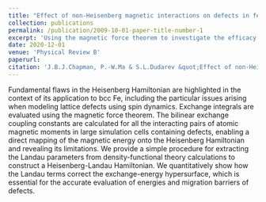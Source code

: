 ```yaml
---
title: "Effect of non-Heisenberg magnetic interactions on defects in ferromagnetic iron"
collection: publications
permalink: /publication/2009-10-01-paper-title-number-1
excerpt: 'Using the magnetic force theorem to investigate the efficacy of Magnetic Hamiltonians'
date: 2020-12-01
venue: 'Physical Review B'
paperurl: 
citation: 'J.B.J.Chapman, P.-W.Ma & S.L.Dudarev &quot;Effect of non-Heisenberg magnetic interactions on defects in ferromagnetic iron&quot; <i>Physical Review B</i>. 102, 224106 (2020).'
---
```


Fundamental flaws in the Heisenberg Hamiltonian are highlighted in the context of its application to bcc Fe, including the particular issues arising when modeling lattice defects using spin dynamics. Exchange integrals are evaluated using the magnetic force theorem. The bilinear exchange coupling constants are calculated for all the interacting pairs of atomic magnetic moments in large simulation cells containing defects, enabling a direct mapping of the magnetic energy onto the Heisenberg Hamiltonian and revealing its limitations. We provide a simple procedure for extracting the Landau parameters from density-functional theory calculations to construct a Heisenberg-Landau Hamiltonian. We quantitatively show how the Landau terms correct the exchange-energy hypersurface, which is essential for the accurate evaluation of energies and migration barriers of defects.
